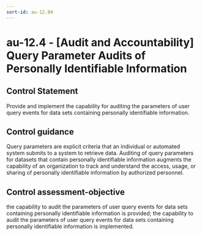 ```yaml
---
sort-id: au-12.04
---
```


# au-12.4 - \[Audit and Accountability\] Query Parameter Audits of Personally Identifiable Information

## Control Statement

Provide and implement the capability for auditing the parameters of user query events for data sets containing personally identifiable information.

## Control guidance

Query parameters are explicit criteria that an individual or automated system submits to a system to retrieve data. Auditing of query parameters for datasets that contain personally identifiable information augments the capability of an organization to track and understand the access, usage, or sharing of personally identifiable information by authorized personnel.

## Control assessment-objective

the capability to audit the parameters of user query events for data sets containing personally identifiable information is provided;
the capability to audit the parameters of user query events for data sets containing personally identifiable information is implemented.
